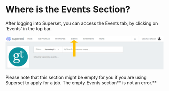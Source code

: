 # Where is the Events Section?

After logging into Superset, you can access the Events tab, by clicking on 'Events' in the top bar.

![](<../../.gitbook/assets/image (242).png>)

Please note that this section might be empty for you if you are using Superset to apply for a job. The empty Events section** is not an error.**
